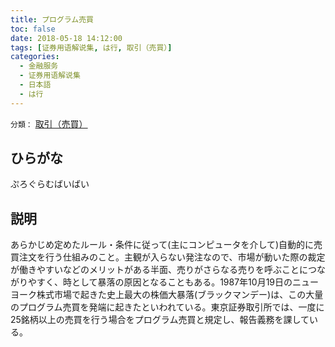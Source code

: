 ```yaml
---
title: プログラム売買
toc: false
date: 2018-05-18 14:12:00
tags: [证券用语解说集, は行, 取引（売買）]
categories:
  - 金融服务
  - 证券用语解说集
  - 日本語
  - は行
---
```


`分類：` [取引（売買）](/tags/取引（売買）/)

## ひらがな

ぷろぐらむばいばい

## 説明

あらかじめ定めたルール・条件に従って(主にコンピュータを介して)自動的に売買注文を行う仕組みのこと。主観が入らない発注なので、市場が動いた際の裁定が働きやすいなどのメリットがある半面、売りがさらなる売りを呼ぶことにつながりやすく、時として暴落の原因となることもある。1987年10月19日のニューヨーク株式市場で起きた史上最大の株価大暴落(ブラックマンデー)は、この大量のプログラム売買を発端に起きたといわれている。東京証券取引所では、一度に25銘柄以上の売買を行う場合をプログラム売買と規定し、報告義務を課している。
